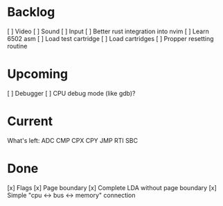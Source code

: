 # Backlog
[ ] Video
[ ] Sound
[ ] Input
[ ] Better rust integration into nvim
[ ] Learn 6502 asm
[ ] Load test cartridge
[ ] Load cartridges
[ ] Propper resetting routine

# Upcoming
[ ] Debugger
[ ] CPU debug mode (like gdb)?

# Current

What's left:
ADC
CMP
CPX
CPY
JMP
RTI
SBC

# Done
[x] Flags
[x] Page boundary
[x] Complete LDA without page boundary
[x] Simple "cpu <-> bus <-> memory" connection
